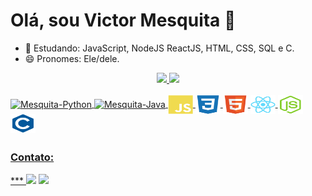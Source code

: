 # Olá, sou Victor Mesquita 👋

- 🌱 Estudando: JavaScript, NodeJS ReactJS, HTML, CSS, SQL e C.
- 😄 Pronomes: Ele/dele.

<div align="center">
  <a href="https://github.com/victormesquitta">
  <img height="180em" src="https://github-readme-stats.vercel.app/api?username=victormesquitta&show_icons=true&theme=dracula&include_all_commits=true&count_private=true"/>
  <img height="180em" src="https://github-readme-stats.vercel.app/api/top-langs/?username=victormesquitta&layout=compact&langs_count=7&theme=dracula"/>
</div>
  
<div style="display: inline_block"><br>
  <img align="center" alt="Mesquita-Python" height="30" width="40" src="https://cdn.jsdelivr.net/gh/devicons/devicon/icons/python/python-original.svg">
  <img align="center" alt="Mesquita-Java" height="30" width="40" src="https://cdn.jsdelivr.net/gh/devicons/devicon/icons/java/java-original.svg">
  <img align="center" alt="Mesquita-Js" height="30" width="40" src="https://raw.githubusercontent.com/devicons/devicon/master/icons/javascript/javascript-plain.svg">
  <img align="center" alt="Mesquita-CSS3" height="30" width="40" src="https://raw.githubusercontent.com/devicons/devicon/master/icons/css3/css3-plain.svg">
  <img align="center" alt="Mesquita-HTML5" height="30" width="40" src="https://raw.githubusercontent.com/devicons/devicon/master/icons/html5/html5-original.svg">
  <img align="center" alt="Mesquita-React" height="30" width="40" src="https://raw.githubusercontent.com/devicons/devicon/master/icons/react/react-original.svg">
  <img align="center" alt="Mesquita-NodeJS" height="30" width="40" src="https://raw.githubusercontent.com/devicons/devicon/master/icons/nodejs/nodejs-plain.svg">
  <img align="center" alt="Mesquita-C" height="30" width="40" src="https://raw.githubusercontent.com/devicons/devicon/master/icons/c/c-plain.svg">
</div>
  
  ## 
  
<div>
  <h3>Contato:</h3>
  ***
  <a href = "mailto:mvictormesquita@gmail.com"><img src="https://img.shields.io/badge/-Gmail-%23333?style=for-the-badge&logo=gmail&logoColor=red" target="_blank"></a>
  <a href="linkedin.com/in/victor-mesquit" target="_blank"><img src="https://img.shields.io/badge/-LinkedIn-%230077B5?style=for-the-badge&logo=linkedin&logoColor=white" target="_blank"></a>   
</div>
